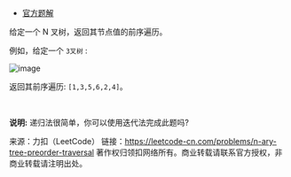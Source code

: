 * [官方题解](https://leetcode-cn.com/problems/n-ary-tree-preorder-traversal/solution/ncha-shu-de-qian-xu-bian-li-by-leetcode/)

给定一个 N 叉树，返回其节点值的前序遍历。

例如，给定一个 ```3叉树``` :

![image](https://github.com/Zhenghao-Liu/LeetCode_problem-and-solution/blob/master/0589.N叉树的前序遍历/narytreeexample.png)

返回其前序遍历: ```[1,3,5,6,2,4]```。

 

**说明:** 递归法很简单，你可以使用迭代法完成此题吗?

来源：力扣（LeetCode）
链接：https://leetcode-cn.com/problems/n-ary-tree-preorder-traversal
著作权归领扣网络所有。商业转载请联系官方授权，非商业转载请注明出处。
